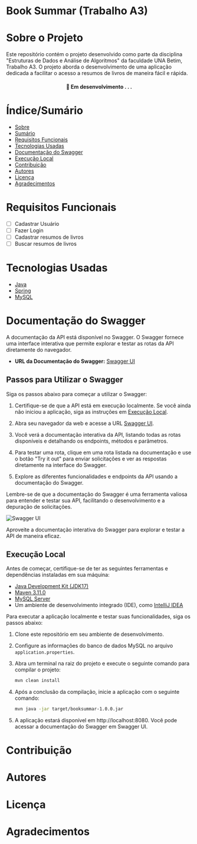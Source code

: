# Book Summar (Trabalho A3)

# Sobre o Projeto

Este repositório contém o projeto desenvolvido como parte da disciplina "Estruturas de Dados e Análise de Algoritmos" da
faculdade UNA Betim, Trabalho A3. O projeto aborda o desenvolvimento de uma aplicação dedicada a facilitar o acesso a
resumos de
livros de maneira fácil e rápida.

<h4 align="center"> 
	🚧  Em desenvolvimento . . .
</h4>

# Índice/Sumário

* [Sobre](#sobre-o-projeto)
* [Sumário](#índice/sumário)
* [Requisitos Funcionais](#requisitos-funcionais)
* [Tecnologias Usadas](#tecnologias-usadas)
* [Documentação do Swagger](#documentação-do-swagger)
* [Execução Local](#execução-local)
* [Contribuição](#contribuição)
* [Autores](#autores)
* [Licença](#licença)
* [Agradecimentos](#agradecimentos)

# Requisitos Funcionais

- [ ] Cadastrar Usuário
- [ ] Fazer Login
- [ ] Cadastrar resumos de livros
- [ ] Buscar resumos de livros

# Tecnologias Usadas

- [Java](https://www.java.com/pt-BR/)
- [Spring](https://spring.io/)
- [MySQL](https://www.mysql.com/)

# Documentação do Swagger

A documentação da API está disponível no Swagger. O Swagger fornece uma interface interativa que permite explorar e
testar as rotas da API diretamente do navegador.

- **URL da Documentação do Swagger:** [Swagger UI](http://localhost:8080/swagger-ui.html)

## Passos para Utilizar o Swagger

Siga os passos abaixo para começar a utilizar o Swagger:

1. Certifique-se de que a API está em execução localmente. Se você ainda não iniciou a aplicação, siga as instruções
   em [Execução Local](#execução-local).

2. Abra seu navegador da web e acesse a URL [Swagger UI](http://localhost:8080/swagger-ui.html).

3. Você verá a documentação interativa da API, listando todas as rotas disponíveis e detalhando os endpoints, métodos e
   parâmetros.

4. Para testar uma rota, clique em uma rota listada na documentação e use o botão "Try it out" para enviar solicitações
   e ver as respostas diretamente na interface do Swagger.

5. Explore as diferentes funcionalidades e endpoints da API usando a documentação do Swagger.

Lembre-se de que a documentação do Swagger é uma ferramenta valiosa para entender e testar sua API, facilitando o
desenvolvimento e a depuração de solicitações.

![Swagger UI](./images/swagger.png)

Aproveite a documentação interativa do Swagger para explorar e testar a API de maneira eficaz.

## Execução Local

Antes de começar, certifique-se de ter as seguintes ferramentas e dependências instaladas em sua máquina:

- [Java Development Kit (JDK17)](https://www.oracle.com/java/technologies/javase-downloads.html)
- [Maven 3.11.0](https://maven.apache.org/download.cgi)
- [MySQL Server](https://dev.mysql.com/downloads/installer/)
- Um ambiente de desenvolvimento integrado (IDE), como [IntelliJ IDEA](https://www.jetbrains.com/idea/)

Para executar a aplicação localmente e testar suas funcionalidades, siga os passos abaixo:

1. Clone este repositório em seu ambiente de desenvolvimento.

2. Configure as informações do banco de dados MySQL no arquivo `application.properties`.

4. Abra um terminal na raiz do projeto e execute o seguinte comando para compilar o projeto:
   ```bash
   mvn clean install
   ```
5. Após a conclusão da compilação, inicie a aplicação com o seguinte comando:
   ```bash
   mvn java -jar target/booksummar-1.0.0.jar
   ```
6. A aplicação estará disponível em http://localhost:8080. Você pode acessar a documentação do Swagger em Swagger UI.

# Contribuição

# Autores

# Licença

# Agradecimentos
